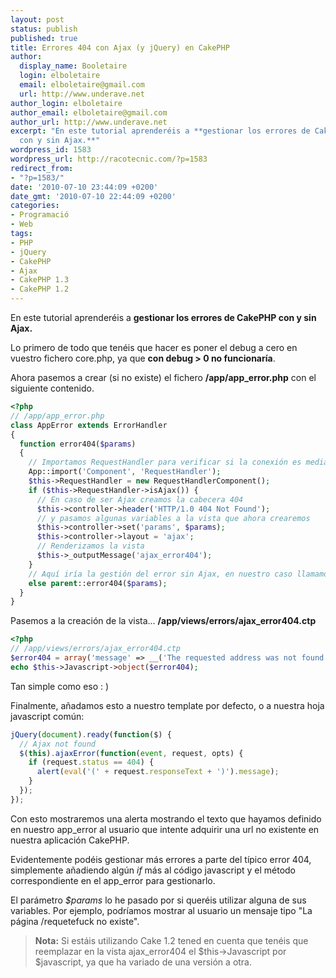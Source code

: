 ```yaml
---
layout: post
status: publish
published: true
title: Errores 404 con Ajax (y jQuery) en CakePHP
author:
  display_name: Booletaire
  login: elboletaire
  email: elboletaire@gmail.com
  url: http://www.underave.net
author_login: elboletaire
author_email: elboletaire@gmail.com
author_url: http://www.underave.net
excerpt: "En este tutorial aprenderéis a **gestionar los errores de CakePHP
  con y sin Ajax.**"
wordpress_id: 1583
wordpress_url: http://racotecnic.com/?p=1583
redirect_from:
- "?p=1583/"
date: '2010-07-10 23:44:09 +0200'
date_gmt: '2010-07-10 22:44:09 +0200'
categories:
- Programació
- Web
tags:
- PHP
- jQuery
- CakePHP
- Ajax
- CakePHP 1.3
- CakePHP 1.2
---
```


En este tutorial aprenderéis a **gestionar los errores de CakePHP con y sin Ajax.**

Lo primero de todo que tenéis que hacer es poner el debug a cero en vuestro fichero core.php, ya que **con debug > 0 no funcionaría**.

Ahora pasemos a crear (si no existe) el fichero **/app/app_error.php** con el siguiente contenido.

~~~php
<?php
// /app/app_error.php
class AppError extends ErrorHandler
{
  function error404($params)
  {
    // Importamos RequestHandler para verificar si la conexión es mediante Ajax
    App::import('Component', 'RequestHandler');
    $this->RequestHandler = new RequestHandlerComponent();
    if ($this->RequestHandler->isAjax()) {
      // En caso de ser Ajax creamos la cabecera 404
      $this->controller->header('HTTP/1.0 404 Not Found');
      // y pasamos algunas variables a la vista que ahora crearemos
      $this->controller->set('params', $params);
      $this->controller->layout = 'ajax';
      // Renderizamos la vista
      $this->_outputMessage('ajax_error404');
    }
    // Aquí iría la gestión del error sin Ajax, en nuestro caso llamamos al método padre.
    else parent::error404($params);
  }
}
~~~

Pasemos a la creación de la vista... **/app/views/errors/ajax_error404.ctp**

<a id="more"></a><a id="more-1583"></a>

~~~php
<?php
// /app/views/errors/ajax_error404.ctp
$error404 = array('message' => __('The requested address was not found on this server.',true), 'params' => $params);
echo $this->Javascript->object($error404);
~~~

Tan simple como eso : )

Finalmente, añadamos esto a nuestro template por defecto, o a nuestra hoja javascript común:

~~~javascript
jQuery(document).ready(function($) {
  // Ajax not found
  $(this).ajaxError(function(event, request, opts) {
    if (request.status == 404) {
      alert(eval('(' + request.responseText + ')').message);
    }
  });
});
~~~

Con esto mostraremos una alerta mostrando el texto que hayamos definido en nuestro app_error al usuario que intente adquirir una url no existente en nuestra aplicación CakePHP.

Evidentemente podéis gestionar más errores a parte del típico error 404, simplemente añadiendo algún <em>if</em> más al código javascript y el método correspondiente en el app_error para gestionarlo.

El parámetro <em>$params</em> lo he pasado por si queréis utilizar alguna de sus variables. Por ejemplo, podríamos mostrar al usuario un mensaje tipo "La página /requetefuck no existe".

> **Nota:** Si estáis utilizando Cake 1.2 tened en cuenta que tenéis que
reemplazar en la vista ajax_error404 el $this->Javascript por $javascript, ya
que ha variado de una versión a otra.
